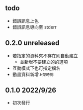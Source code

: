 ## todo
- 錯誤訊息上色
- 錯誤訊息導向至 stderr

## 0.2.0 unreleased
- 若指定的資料夾不存在則自動建立
  - 並新增不要建立的的選項
- 互動模式下也可指定檔名
- 動畫資料新增`上架時間`


## 0.1.0  2022/9/26
- 初次發行
